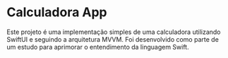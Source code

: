 # Calculadora App

Este projeto é uma implementação simples de uma calculadora utilizando SwiftUI e seguindo a arquitetura MVVM. Foi desenvolvido como parte de um estudo para aprimorar o entendimento da linguagem Swift.
